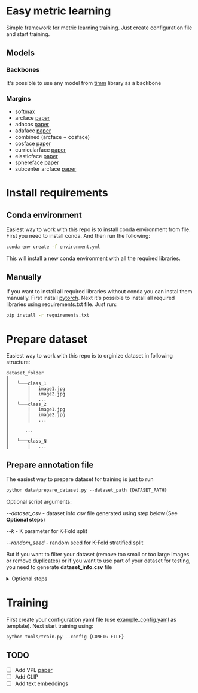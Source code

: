 # Easy metric learning 

Simple framework for metric learning training. Just create configuration file and start training.

## Models <a name="models"></a>

### Backbones <a name="backbones"></a>

It's possible to use any model from [timm](https://github.com/huggingface/pytorch-image-models) library as a backbone

### Margins <a name="margins"></a>
 - softmax
 - arcface [paper](https://arxiv.org/abs/1801.07698)
 - adacos [paper](https://arxiv.org/abs/1905.00292)
 - adaface [paper](https://arxiv.org/abs/2204.00964)
 - combined (arcface + cosface)
 - cosface [paper](https://arxiv.org/abs/1801.09414)
 - curricularface [paper](https://arxiv.org/abs/2004.00288)
 - elasticface [paper](https://arxiv.org/abs/2109.09416)
 - sphereface [paper](https://arxiv.org/abs/1704.08063)
 - subcenter arcface [paper](https://www.ecva.net/papers/eccv_2020/papers_ECCV/papers/123560715.pdf)
 

# Install requirements

## Conda environment
Easiest way to work with this repo is to install conda environment from file. First you need to install conda. And then run the following:

```bash
conda env create -f environment.yml
```

This will install a new conda environment with all the required libraries.

## Manually

If you want to install all required libraries without conda you can instal them manually. First install [pytorch](https://pytorch.org/get-started/locally/). Next it's possible to install all required libraries using requirements.txt file. Just run:

```bash
pip install -r requirements.txt
```

# Prepare dataset

Easiest way to work with this repo is to orginize dataset in following structure:

```
dataset_folder
│   
│   └───class_1
│       │   image1.jpg
│       │   image2.jpg
│       │   ...
│   └───class_2
│       |   image1.jpg
│       │   image2.jpg
│       │   ...
│
│      ...
│
│   └───class_N
│       │   ...
```

## Prepare annotation file
The easiest way to prepare dataset for training is just to run 

```python
python data/prepare_dataset.py --dataset_path {DATASET_PATH}
```

Optional script arguments:

*--dataset_csv* - dataset info csv file generated using step below (See **Optional steps**)

*--k* - K parameter for K-Fold split

*--random_seed* - random seed for K-Fold stratified split

But if you want to filter your dataset (remove too small or too large images or remove duplicates) or if you want to use part of your dataset for testing, you need to generate **dataset_info.csv** file

<details close>

<summary> Optional steps </summary>

## Generate dataset info file (Optional)

First annotation **csv** file should be generated. Generate it using: 

```python
python data/generate_dataset_info.py --dataset_path {DATASET_PATH}
```

Optional script arguments:

*--hashes* - calculate image hashes (use if you want to remove duplicates)

## Filter dataset (Optional)

If you want to remove image duplicates or remove too small or too big images use the following script:

```python
python data/filter_dataset_info.py --dataset_info {DATASET_CSV_FILE} --dedup
```

Optional script arguments:

*--min_size* - minimal image size

*--max_size* - maximal image size

*--treshold* - threshold value for hashes based duplication removal algorithm

## Split dataset on train and test (Optional)

If you want to use part of the classes for testing based on number of samples just use:

```python
python data/get_train_test_sets.py --dataset_csv {DATASET_CSV_FILE}
```

Optional script arguments:

*--min_n_samples* - min number of samples to select class for training (default: 3)

*--max_n_samples* - max number of samples to select class for training (default: 50)

Classes with number of samples in range **[min_n_samples, max_n_samples]** will be used for training and rest for testing

</details>

# Training

First create your configuration yaml file (use [example_config.yaml](https://github.com/RocketFlash/easy_metric_learning/blob/master/configs/example_config.yaml) as template). Next start training using:

```python
python tools/train.py --config {CONFIG FILE}
```

## TODO

- [ ] Add VPL [paper](https://openaccess.thecvf.com/content/CVPR2021/papers/Deng_Variational_Prototype_Learning_for_Deep_Face_Recognition_CVPR_2021_paper.pdf)
- [ ] Add CLIP
- [ ] Add text embeddings